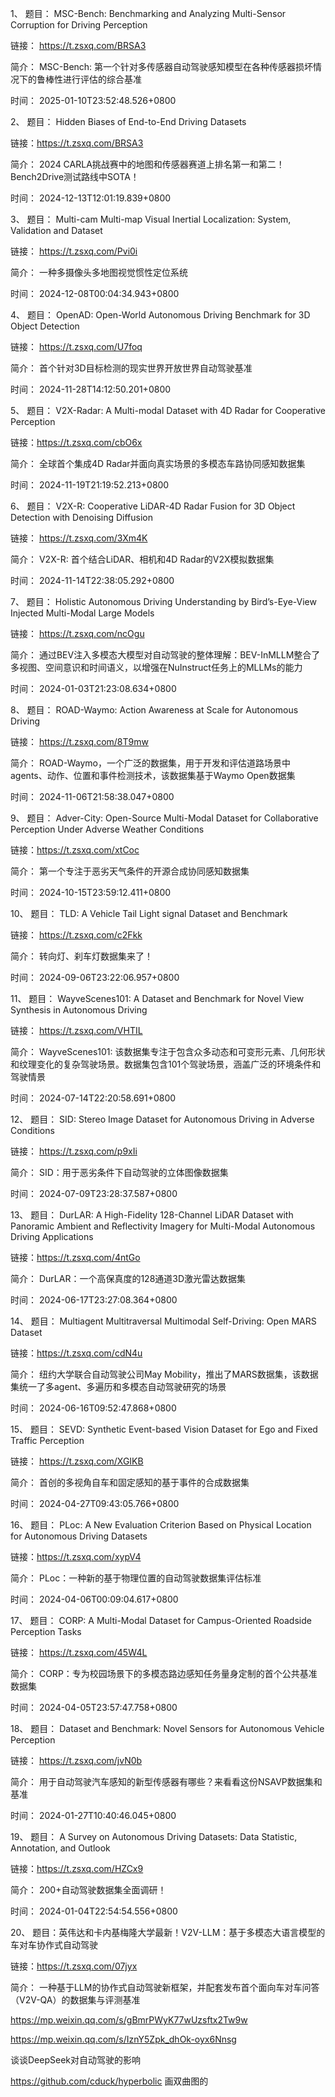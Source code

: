 1、 题目： MSC-Bench: Benchmarking and Analyzing Multi-Sensor Corruption for Driving Perception

链接： https://t.zsxq.com/BRSA3

简介： MSC-Bench: 第一个针对多传感器自动驾驶感知模型在各种传感器损坏情况下的鲁棒性进行评估的综合基准

时间： 2025-01-10T23:52:48.526+0800

2、 题目： Hidden Biases of End-to-End Driving Datasets

链接：https://t.zsxq.com/BRSA3

简介： 2024 CARLA挑战赛中的地图和传感器赛道上排名第一和第二！Bench2Drive测试路线中SOTA！

时间： 2024-12-13T12:01:19.839+0800

3、 题目： Multi-cam Multi-map Visual Inertial Localization: System, Validation and Dataset

链接： https://t.zsxq.com/Pvi0i

简介： 一种多摄像头多地图视觉惯性定位系统

时间： 2024-12-08T00:04:34.943+0800

4、 题目： OpenAD: Open-World Autonomous Driving Benchmark for 3D Object Detection

链接： https://t.zsxq.com/U7foq

简介： 首个针对3D目标检测的现实世界开放世界自动驾驶基准

时间： 2024-11-28T14:12:50.201+0800

5、 题目： V2X-Radar: A Multi-modal Dataset with 4D Radar for Cooperative Perception

链接：https://t.zsxq.com/cbO6x

简介： 全球首个集成4D Radar并面向真实场景的多模态车路协同感知数据集

时间： 2024-11-19T21:19:52.213+0800

6、 题目： V2X-R: Cooperative LiDAR-4D Radar Fusion for 3D Object Detection with Denoising Diffusion

链接： https://t.zsxq.com/3Xm4K

简介： V2X-R: 首个结合LiDAR、相机和4D Radar的V2X模拟数据集

时间： 2024-11-14T22:38:05.292+0800

7、 题目： Holistic Autonomous Driving Understanding by Bird’s-Eye-View Injected Multi-Modal Large Models

链接： https://t.zsxq.com/ncOgu

简介： 通过BEV注入多模态大模型对自动驾驶的整体理解：BEV-InMLLM整合了多视图、空间意识和时间语义，以增强在NuInstruct任务上的MLLMs的能力

时间： 2024-01-03T21:23:08.634+0800

8、 题目： ROAD-Waymo: Action Awareness at Scale for Autonomous Driving

链接： https://t.zsxq.com/8T9mw

简介： ROAD-Waymo，一个广泛的数据集，用于开发和评估道路场景中agents、动作、位置和事件检测技术，该数据集基于Waymo Open数据集

时间： 2024-11-06T21:58:38.047+0800

9、 题目： Adver-City: Open-Source Multi-Modal Dataset for Collaborative Perception Under Adverse Weather Conditions

链接：https://t.zsxq.com/xtCoc

简介： 第一个专注于恶劣天气条件的开源合成协同感知数据集

时间： 2024-10-15T23:59:12.411+0800

10、 题目： TLD: A Vehicle Tail Light signal Dataset and Benchmark

链接： https://t.zsxq.com/c2Fkk

简介： 转向灯、刹车灯数据集来了！

时间： 2024-09-06T23:22:06.957+0800

11、 题目： WayveScenes101: A Dataset and Benchmark for Novel View Synthesis in Autonomous Driving

链接： https://t.zsxq.com/VHTIL

简介： WayveScenes101: 该数据集专注于包含众多动态和可变形元素、几何形状和纹理变化的复杂驾驶场景。数据集包含101个驾驶场景，涵盖广泛的环境条件和驾驶情景

时间： 2024-07-14T22:20:58.691+0800

12、 题目： SID: Stereo Image Dataset for Autonomous Driving in Adverse Conditions

链接： https://t.zsxq.com/p9xIi

简介： SID：用于恶劣条件下自动驾驶的立体图像数据集

时间： 2024-07-09T23:28:37.587+0800

13、 题目： DurLAR: A High-Fidelity 128-Channel LiDAR Dataset with Panoramic Ambient and Reflectivity Imagery for Multi-Modal Autonomous Driving Applications

链接：https://t.zsxq.com/4ntGo

简介： DurLAR：一个高保真度的128通道3D激光雷达数据集

时间： 2024-06-17T23:27:08.364+0800

14、 题目： Multiagent Multitraversal Multimodal Self-Driving: Open MARS Dataset

链接：https://t.zsxq.com/cdN4u

简介： 纽约大学联合自动驾驶公司May Mobility，推出了MARS数据集，该数据集统一了多agent、多遍历和多模态自动驾驶研究的场景

时间： 2024-06-16T09:52:47.868+0800

15、 题目： SEVD: Synthetic Event-based Vision Dataset for Ego and Fixed Traffic Perception

链接： https://t.zsxq.com/XGIKB

简介： 首创的多视角自车和固定感知的基于事件的合成数据集

时间： 2024-04-27T09:43:05.766+0800

16、 题目： PLoc: A New Evaluation Criterion Based on Physical Location for Autonomous Driving Datasets

链接：https://t.zsxq.com/xypV4

简介： PLoc：一种新的基于物理位置的自动驾驶数据集评估标准

时间： 2024-04-06T00:09:04.617+0800

17、 题目： CORP: A Multi-Modal Dataset for Campus-Oriented Roadside Perception Tasks

链接： https://t.zsxq.com/45W4L

简介： CORP：专为校园场景下的多模态路边感知任务量身定制的首个公共基准数据集

时间： 2024-04-05T23:57:47.758+0800

18、 题目： Dataset and Benchmark: Novel Sensors for Autonomous Vehicle Perception

链接： https://t.zsxq.com/jvN0b

简介： 用于自动驾驶汽车感知的新型传感器有哪些？来看看这份NSAVP数据集和基准

时间： 2024-01-27T10:40:46.045+0800

19、 题目： A Survey on Autonomous Driving Datasets: Data Statistic, Annotation, and Outlook

链接：https://t.zsxq.com/HZCx9

简介： 200+自动驾驶数据集全面调研！

时间： 2024-01-04T22:54:54.556+0800

20、 题目：英伟达和卡内基梅隆大学最新！V2V-LLM：基于多模态大语言模型的车对车协作式自动驾驶

链接：https://t.zsxq.com/07jyx

简介： 一种基于LLM的协作式自动驾驶新框架，并配套发布首个面向车对车问答（V2V-QA）的数据集与评测基准

https://mp.weixin.qq.com/s/gBmrPWyK77wUzsftx2Tw9w


https://mp.weixin.qq.com/s/IznY5Zpk_dhOk-oyx6Nnsg

谈谈DeepSeek对自动驾驶的影响


https://github.com/cduck/hyperbolic 画双曲图的